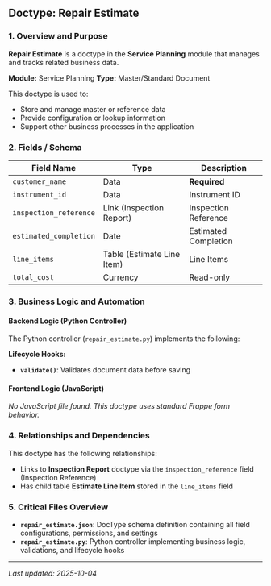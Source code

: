 ## Doctype: Repair Estimate

### 1. Overview and Purpose

**Repair Estimate** is a doctype in the **Service Planning** module that manages and tracks related business data.

**Module:** Service Planning
**Type:** Master/Standard Document

This doctype is used to:
- Store and manage master or reference data
- Provide configuration or lookup information
- Support other business processes in the application

### 2. Fields / Schema

| Field Name | Type | Description |
|------------|------|-------------|
| `customer_name` | Data | **Required** |
| `instrument_id` | Data | Instrument ID |
| `inspection_reference` | Link (Inspection Report) | Inspection Reference |
| `estimated_completion` | Date | Estimated Completion |
| `line_items` | Table (Estimate Line Item) | Line Items |
| `total_cost` | Currency | Read-only |

### 3. Business Logic and Automation

#### Backend Logic (Python Controller)

The Python controller (`repair_estimate.py`) implements the following:

**Lifecycle Hooks:**
- **`validate()`**: Validates document data before saving

#### Frontend Logic (JavaScript)

*No JavaScript file found. This doctype uses standard Frappe form behavior.*

### 4. Relationships and Dependencies

This doctype has the following relationships:

- Links to **Inspection Report** doctype via the `inspection_reference` field (Inspection Reference)
- Has child table **Estimate Line Item** stored in the `line_items` field

### 5. Critical Files Overview

- **`repair_estimate.json`**: DocType schema definition containing all field configurations, permissions, and settings
- **`repair_estimate.py`**: Python controller implementing business logic, validations, and lifecycle hooks

---

*Last updated: 2025-10-04*
